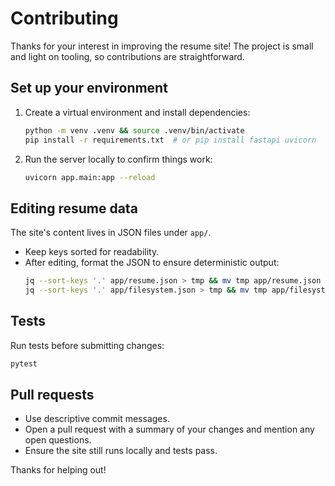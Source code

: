 # Contributing

Thanks for your interest in improving the resume site! The project is small and light on tooling, so contributions are straightforward.

## Set up your environment

1. Create a virtual environment and install dependencies:
   ```bash
   python -m venv .venv && source .venv/bin/activate
   pip install -r requirements.txt  # or pip install fastapi uvicorn
   ```
2. Run the server locally to confirm things work:
   ```bash
   uvicorn app.main:app --reload
   ```

## Editing resume data

The site's content lives in JSON files under `app/`.

- Keep keys sorted for readability.
- After editing, format the JSON to ensure deterministic output:
  ```bash
  jq --sort-keys '.' app/resume.json > tmp && mv tmp app/resume.json
  jq --sort-keys '.' app/filesystem.json > tmp && mv tmp app/filesystem.json
  ```

## Tests

Run tests before submitting changes:
```bash
pytest
```

## Pull requests

- Use descriptive commit messages.
- Open a pull request with a summary of your changes and mention any open questions.
- Ensure the site still runs locally and tests pass.

Thanks for helping out!
